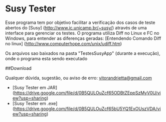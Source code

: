# Susy Tester

Esse programa tem por objetivo facilitar a verificação dos casos de teste abertos do [Susy] (http://www.ic.unicamp.br/~susy/) através de uma interface para gerenciar os testes.
O programa utiliza Diff no Linux e FC no Windows, para entender as diferenças geradas:
[Entendendo Comando Diff no linux] (http://www.computerhope.com/unix/udiff.htm)

Os arquivos sao baixados na pasta "TestesSusyApp" (durante a execução), onde o programa esta sendo executado

##Download



Qualquer dúvida, sugestão, ou aviso de erro: vitorandrietta@gmail.com


- [Susy Tester em JAR] (https://drive.google.com/file/d/0B5QULOuZcf65ODBtZEppSzMyV0U/view?usp=sharing)
- [Susy Tester em .exe] (https://drive.google.com/file/d/0B5QULOuZcf65bU5YQ1ExOUszVDA/view?usp=sharing)



